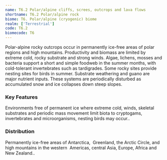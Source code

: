 ```yaml
---
name: T6.2 Polar/alpine cliffs, screes, outcrops and lava flows
shortname: T6.2 Polar/alpine rock
biome: T6. Polar/alpine (cryogenic) biome
realm: ['Terrestrial']
code: T6.2
biomecode: T6
---
```


Polar-alpine rocky outcrops occur in permanently ice-free areas of polar regions and high mountains. Productivity and biomass are limited by extreme cold, rocky substrate and strong winds. Algae, lichens, mosses and bacteria support a short and simple foodweb in the summer months, with cold-tolerant invertebrates such as tardigrades. Some rocky sites provide nesting sites for birds in summer. Substrate weathering and guano are major nutrient inputs. These systems are periodically disturbed as accumulated snow and ice collapses down steep slopes.

### Key Features

Environments free of permanent ice where extreme cold, winds, skeletal substrates and periodic mass movement limit biota to cryptogams, invertebrates and microorganisms, nesting birds may occur..

### Distribution

Permanently ice-free areas of Antarctica,  Greenland, the Arctic Circle, and high mountains in the western  Americas, central Asia, Europe, Africa and New Zealand..
